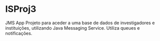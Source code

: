 # ISProj3
JMS App
Projeto para aceder a uma base de dados de investigadores e instituições, utilizando Java Messaging Service.
Utiliza queues e notificações.
